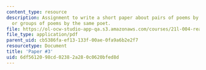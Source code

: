 ```yaml
---
content_type: resource
description: Assignment to write a short paper about pairs of poems by different poets
  or groups of poems by the same poet.
file: https://ol-ocw-studio-app-qa.s3.amazonaws.com/courses/21l-004-reading-poetry-spring-2009/6df5612098cd02382a280c0620bfed8d_MIT21l_004s09_assn03_paper3.pdf
file_type: application/pdf
parent_uid: cb5386fa-ef13-133f-00ae-0fa9a6b2e2f7
resourcetype: Document
title: 'Paper #3'
uid: 6df56120-98cd-0238-2a28-0c0620bfed8d
---
```

